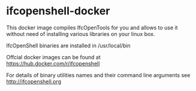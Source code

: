 # ifcopenshell-docker

This docker image compiles IfcOpenTools for you and allows to use it without need of installing various libraries on your linux box.

IfcOpenShell binaries are installed in /usr/local/bin

Offcial docker images can be found at https://hub.docker.com/r/ifcopenshell

For details of binary utilities names and their command line arguments see http://ifcopenshell.org

